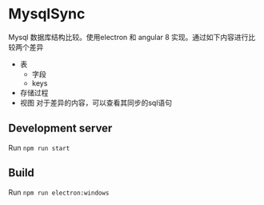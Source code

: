 # MysqlSync

Mysql 数据库结构比较。使用electron 和 angular 8 实现。通过如下内容进行比较两个差异
* 表
  - 字段
  - keys
* 存储过程
* 视图
对于差异的内容，可以查看其同步的sql语句

## Development server

Run `npm run start` 


## Build

Run `npm run electron:windows` 

